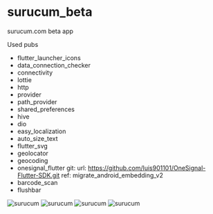# surucum_beta

surucum.com beta app

Used pubs

 - flutter_launcher_icons
 - data_connection_checker
 - connectivity
 - lottie
 - http
 - provider
 - path_provider
 - shared_preferences
 - hive
 - dio
 - easy_localization
 - auto_size_text
 - flutter_svg
 - geolocator
 - geocoding
 - onesignal_flutter
    git:
      url: https://github.com/luis901101/OneSignal-Flutter-SDK.git
      ref: migrate_android_embedding_v2
 - barcode_scan
 - flushbar

 ![surucum](https://raw.github.com/hakankoralturk/surucum-v1/master/screenshot1.png)
 ![surucum](https://raw.github.com/hakankoralturk/surucum-v1/master/screenshot2.png)
 ![surucum](https://raw.github.com/hakankoralturk/surucum-v1/master/screenshot3.png)
 ![surucum](https://raw.github.com/hakankoralturk/surucum-v1/master/screenshot4.png)
